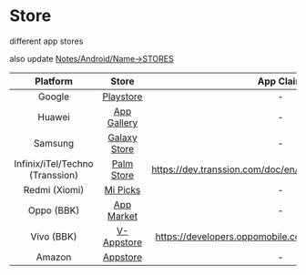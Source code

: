 # Store
different app stores

also update [Notes/Android/Name->STORES](https://github.com/shanraisshan/Notes/tree/main/Android/Name#stores)

| Platform  | Store | App Claim |
| :---:  | :---:  |  :---:  |
| Google | [Playstore](Playstore) |-|
| Huawei | [App Gallery](App-Gallery) |-|
| Samsung | [Galaxy Store](Galaxy-Store) |-|
| Infinix/iTel/Techno (Transsion) | [Palm Store](Palm-Store)|https://dev.transsion.com/doc/en/console/applicationClaim/|
| Redmi (Xiomi) | [Mi Picks](Mi-Picks) |-|
| Oppo (BBK) | [App Market](App-Market) |-|
| Vivo (BBK) | [V-Appstore](V-Appstore) | https://developers.oppomobile.com/wiki/doc/index#id=12 |
| Amazon | [Appstore](Appstore) |-|

